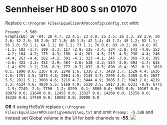 # Sennheiser HD 800 S sn 01070
Replace `C:\Program Files\EqualizerAPO\config\config.txt` with:
```
Preamp: -5.5dB
GraphicEQ: 10 -84; 20 4.7; 22 4.1; 23 3.9; 25 3.5; 26 3.3; 28 2.9; 30 2.6; 32 2.3; 35 2.0; 37 1.8; 40 1.5; 42 1.4; 45 1.2; 49 1.2; 52 1.1; 56 1.0; 59 1.1; 64 1.2; 68 1.2; 73 1.1; 78 0.6; 83 -0.2; 89 -0.8; 95 -1.1; 102 -1.7; 109 -2.3; 117 -2.9; 125 -3.4; 134 -3.8; 143 -4.0; 153 -4.2; 164 -4.2; 175 -4.3; 188 -4.4; 201 -4.5; 215 -4.5; 230 -4.4; 246 -4.4; 263 -4.4; 282 -4.2; 301 -4.1; 323 -4.1; 345 -3.9; 369 -3.8; 395 -3.6; 423 -3.3; 452 -2.9; 484 -2.6; 518 -2.3; 554 -2.0; 593 -1.7; 635 -1.4; 679 -1.2; 726 -0.9; 777 -0.7; 832 -0.5; 890 -0.4; 952 -0.1; 1019 0.1; 1090 0.6; 1167 0.9; 1248 1.6; 1336 2.7; 1429 3.7; 1529 4.4; 1636 4.5; 1751 4.5; 1873 4.3; 2004 4.5; 2145 4.7; 2295 4.3; 2455 4.9; 2627 5.5; 2811 5.1; 3008 4.6; 3219 4.7; 3444 4.9; 3685 3.7; 3943 2.8; 4219 3.3; 4514 4.6; 4830 5.5; 5168 4.9; 5530 3.5; 5917 2.9; 6331 -0.9; 6775 -2.9; 7249 -2.3; 7756 -1.2; 8299 -0.1; 8880 0.0; 9502 0.0; 10167 0.0; 10879 0.0; 11640 0.0; 12455 0.0; 13327 0.0; 14260 0.0; 15258 0.0; 16326 0.0; 17469 0.0; 18692 0.0; 20000 0.0
```
**OR** if using HeSuVi replace `C:\Program Files\EqualizerAPO\config\HeSuVi\eq.txt` and omit `Preamp: -5.5dB` and instead set Global volume in the UI for both channels to **-55**.
![](https://raw.githubusercontent.com/jaakkopasanen/AutoEq/master/results/Headphone.com/innerfidelity/onear/Sennheiser%20HD%20800%20S%20sn%2001070/Sennheiser%20HD%20800%20S%20sn%2001070.png)